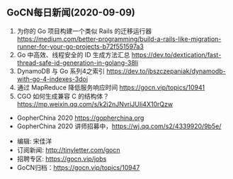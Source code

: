 ## GoCN每日新闻(2020-09-09)

1. 为你的 Go 项目构建一个类似 Rails 的迁移运行器 https://medium.com/better-programming/build-a-rails-like-migration-runner-for-your-go-projects-b72f551597a3
2. Go 中高效、线程安全的 ID 生成方法汇总 https://dev.to/dextication/fast-thread-safe-id-generation-in-golang-38li
3. DynamoDB 与 Go 系列4之索引 https://dev.to/jbszczepaniak/dynamodb-with-go-4-indexes-3doi
4. 通过 MapReduce 降低服务响应时间 https://gocn.vip/topics/10941
5. CGO 如何生成兼容 C 的结构体？ https://mp.weixin.qq.com/s/k2j2nJNvriJUIi4X10rQzw

* GopherChina 2020 https://gopherchina.org
* GopherChina 2020 讲师招募中，https://wj.qq.com/s2/4339920/9b5e/

- 编辑: 宋佳洋
- 订阅新闻: http://tinyletter.com/gocn
- 招聘专区: https://gocn.vip/jobs
- GoCN归档：https://gocn.vip/topics/10947
